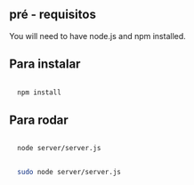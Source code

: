 ## pré - requisitos
You will need to have node.js and npm installed.

## Para instalar

```bash

  npm install

```
## Para rodar

```bash

  node server/server.js

```

```bash

  sudo node server/server.js

```

